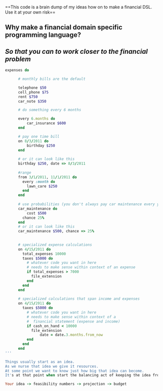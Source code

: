 
==This code is a brain dump of my ideas how on to make a financial DSL.  Use it at your own risk== 

Why make a financial domain specific programming language?  
--------------------------------------------------------
*So that you can to work closer to the financial problem*
--------------------------------------------------------
``` ruby
expenses do

	  # monthly bills are the default

	  telephone $50
	  cell_phone $75
	  rent $750
	  car_note $350

	  # do something every 6 months

	  every 6.months do
		  car_insurance $600
	  end

	  # pay one time bill
	  on 8/3/2011 do
		  birthday $250
	  end
  
	  # or it can look like this
	  birthday $250, date => 8/3/2011
  
	  #range
	  from 3/1/2011, 11/1/2011 do
	    every :month do
	  	  lawn_care $250
	  	end
	  end
  
	  # use probabilities (you don't always pay car maintenance every year)
	  car_maintenance do
		  cost $500
	    chance 25%
	  end
	  # or it can look like this
	  car_maintenance $500, chance => 25%
  
  
	  # specialized expense calculations
	  on 4/15/2011 do
	    total_expenses 10000
	  	taxes $5000 do
	  	  # whatever code you want in here
	  	  # needs to make sense within context of an expense
	  	  if total_expenses > 7000
	  	  	file_extension
	  	  end
	  	end
	  end
  
	  # specialized calculations that span income and expenses
	  on 4/15/2011 do
	  	taxes $5000 do
	  	  # whatever code you want in here
	  	  # needs to make sense within context of a 
	  	  #  financial statement (expense and income)
	  	  if cash_on_hand < 10000
	  	  	file_extension
	    		date = date.3.months.from_now
	  	  end
	  	end
	  end
'''

Things usually start as an idea.  
As we nurse that idea we give it resources.  
At some point we want to know just how big that idea can become.
It's at that point when start the balancing act of keeping the idea from consuming all of our resources, or everything else from consuming the resources from the idea.  Thats where budgets come in.

Your idea -> feasibility numbers -> projection -> budget


